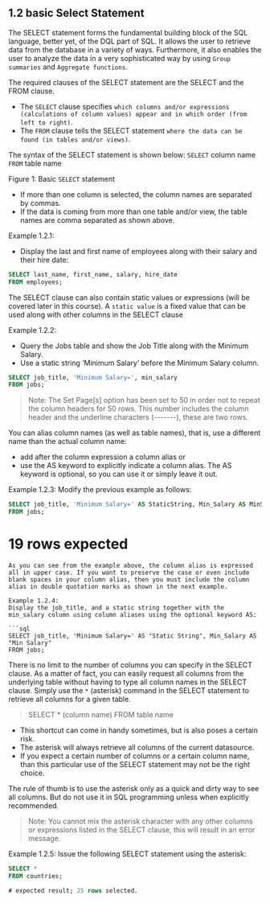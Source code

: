 ## 1.2 basic Select Statement

The SELECT statement forms the fundamental building block of the SQL language, better yet, of the DQL part of SQL. 
It allows the user to retrieve data from the database in a variety of ways. 
Furthermore, it also enables the user to analyze the data in a very sophisticated way by using `Group summaries` and `Aggregate functions`.

The required clauses of the SELECT statement are the SELECT and the FROM clause. 
* The `SELECT` clause specifies `which columns and/or expressions (calculations of column values) appear and in which order (from left to right)`. 
* The `FROM` clause tells the SELECT statement `where the data can be found (in tables and/or views)`. 

The syntax of the SELECT statement is shown below:
`SELECT` column name `FROM` table name

Figure 1: Basic `SELECT` statement

* If more than one column is selected, the column names are separated by commas. 
* If the data is coming from more than one table and/or view, the table names are comma separated as shown above.

Example 1.2.1:
* Display the last and first name of employees along with their salary and their hire date:

```sql
SELECT last_name, first_name, salary, hire_date
FROM employees;
```

The SELECT clause can also contain static values or expressions (will be covered later in this course). A `static value` is a fixed value that can be used along with other columns in the SELECT clause

Example 1.2.2:
* Query the Jobs table and show the Job Title along with the Minimum Salary. 
* Use a static string ‘Minimum Salary’ before the Minimum Salary column.

```sql
SELECT job_title, 'Minimum Salary=', min_salary
FROM jobs;
```

> Note: 
 The Set Page[s] option has been set to 50 in order not to repeat the column headers for 50 rows. This number includes the column header and the underline characters (-------), these are two rows.

You can alias column names (as well as table names), that is, use a different name than the actual column name: 
* add after the column expression a column alias or 
* use the AS keyword to explicitly indicate a column alias. The AS keyword is optional, so you can use it or simply leave it out.

Example 1.2.3:
Modify the previous example as follows: 

```sql
SELECT job_title, 'Minimum Salary=' AS StaticString, Min_Salary AS MinSalary
FROM jobs;
```

# 19 rows expected
```
As you can see from the example above, the column alias is expressed all in upper case. If you want to preserve the case or even include blank spaces in your column alias, then you must include the column alias in double quotation marks as shown in the next example.

Example 1.2.4:
Display the job_title, and a static string together with the min_salary column using column aliases using the optional keyword AS:

```sql
SELECT job_title, 'Minimum Salary=' AS "Static String", Min_Salary AS "Min Salary"
FROM jobs;
```


There is no limit to the number of columns you can specify in the SELECT clause. As a matter of fact, you can easily request all columns from the underlying table without having to type all column names in the SELECT clause. Simply use the `*` (asterisk) command in the SELECT statement to retrieve all columns for a given table.

> SELECT * (column name) FROM table name

* This shortcut can come in handy sometimes, but is also poses a certain risk. 
* The asterisk will always retrieve all columns of the current datasource. 
* If you expect a certain number of columns or a certain column name, than this particular use of the SELECT statement may not be the right choice.

The rule of thumb is to use the asterisk only as a quick and dirty way to see all columns. But do not use it in SQL programming unless when explicitly recommended.

> Note: 
You cannot mix the asterisk character with any other columns or expressions listed in the SELECT clause, this will result in an error message.

Example 1.2.5:
Issue the following SELECT statement using the asterisk:
```sql
SELECT *
FROM countries;

# expected result; 25 rows selected.
```



